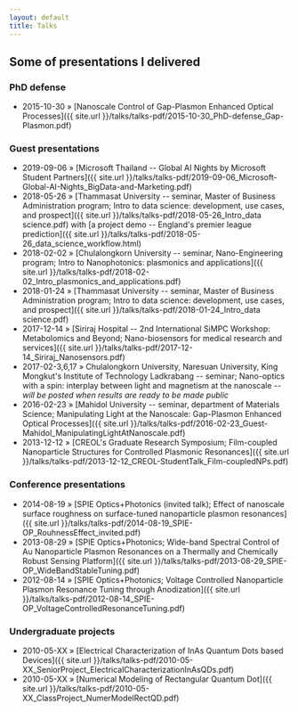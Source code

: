```yaml
---
layout: default
title: Talks
---
```


## Some of presentations I delivered

### PhD defense
* 2015-10-30 » [Nanoscale Control of Gap-Plasmon Enhanced Optical Processes]({{ site.url }}/talks/talks-pdf/2015-10-30_PhD-defense_Gap-Plasmon.pdf)

### Guest presentations
* 2019-09-06 » [Microsoft Thailand -- Global AI Nights by Microsoft Student Partners]({{ site.url }}/talks/talks-pdf/2019-09-06_Microsoft-Global-AI-Nights_BigData-and-Marketing.pdf)
* 2018-05-26 » [Thammasat University -- seminar, Master of Business Administration program; Intro to data science: development, use cases, and prospect]({{ site.url }}/talks/talks-pdf/2018-05-26_Intro_data science.pdf) with [a project demo -- England's premier league prediction]({{ site.url }}/talks/talks-pdf/2018-05-26_data_science_workflow.html)
* 2018-02-02 » [Chulalongkorn University -- seminar, Nano-Engineering program; Intro to Nanophotonics: plasmonics and applications]({{ site.url }}/talks/talks-pdf/2018-02-02_Intro_plasmonics_and_applications.pdf)
* 2018-01-24 » [Thammasat University -- seminar, Master of Business Administration program; Intro to data science: development, use cases, and prospect]({{ site.url }}/talks/talks-pdf/2018-01-24_Intro_data science.pdf)
* 2017-12-14 » [Siriraj Hospital -- 2nd International SiMPC Workshop: Metabolomics and Beyond; Nano-biosensors for medical research and services]({{ site.url }}/talks/talks-pdf/2017-12-14_Siriraj_Nanosensors.pdf)
* 2017-02-3,6,17 » Chulalongkorn University, Naresuan University, King Mongkut's Institute of Technology Ladkrabang -- seminar; Nano-optics with a spin: interplay between light and magnetism at the nanoscale -- *will be posted when results are ready to be made public*
* 2016-02-23 » [Mahidol University -- seminar, department of Materials Science; Manipulating Light at the Nanoscale: Gap-Plasmon Enhanced Optical Processes]({{ site.url }}/talks/talks-pdf/2016-02-23_Guest-Mahidol_ManipulatingLightAtNanoscale.pdf)
* 2013-12-12 » [CREOL's Graduate Research Symposium; Film-coupled Nanoparticle Structures for Controlled Plasmonic Resonances]({{ site.url }}/talks/talks-pdf/2013-12-12_CREOL-StudentTalk_Film-coupledNPs.pdf)

### Conference presentations
* 2014-08-19 » [SPIE Optics+Photonics (invited talk); Effect of nanoscale surface roughness on surface-tuned nanoparticle plasmon resonances]({{ site.url }}/talks/talks-pdf/2014-08-19_SPIE-OP_RouhnessEffect_invited.pdf)
* 2013-08-29 » [SPIE Optics+Photonics; Wide-band Spectral Control of Au Nanoparticle Plasmon Resonances on a Thermally and Chemically Robust Sensing Platform]({{ site.url }}/talks/talks-pdf/2013-08-29_SPIE-OP_WideBandStableTuning.pdf)
* 2012-08-14 » [SPIE Optics+Photonics; Voltage Controlled Nanoparticle Plasmon Resonance Tuning through Anodization]({{ site.url }}/talks/talks-pdf/2012-08-14_SPIE-OP_VoltageControlledResonanceTuning.pdf)

### Undergraduate projects
* 2010-05-XX » [Electrical Characterization of InAs Quantum Dots based Devices]({{ site.url }}/talks/talks-pdf/2010-05-XX_SeniorProject_ElectricalCharacterizationInAsQDs.pdf)
* 2010-05-XX » [Numerical Modeling of Rectangular Quantum Dot]({{ site.url }}/talks/talks-pdf/2010-05-XX_ClassProject_NumerModelRectQD.pdf)
